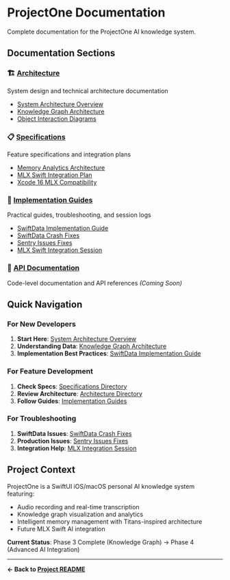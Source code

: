 # ProjectOne Documentation

Complete documentation for the ProjectOne AI knowledge system.

## Documentation Sections

### 🏗️ [Architecture](architecture/)
System design and technical architecture documentation
- [System Architecture Overview](architecture/SYSTEM_ARCHITECTURE_OVERVIEW.md)
- [Knowledge Graph Architecture](architecture/KNOWLEDGE_GRAPH_ARCHITECTURE.md)
- [Object Interaction Diagrams](architecture/OBJECT_INTERACTION_DIAGRAMS.md)

### 📋 [Specifications](specifications/)
Feature specifications and integration plans
- [Memory Analytics Architecture](specifications/MEMORY_ANALYTICS_ARCHITECTURE.md)
- [MLX Swift Integration Plan](specifications/MLX_SWIFT_INTEGRATION_PLAN.md)
- [Xcode 16 MLX Compatibility](specifications/XCODE26_MLX_COMPATIBILITY_UPDATE.md)

### 📖 [Implementation Guides](guides/)
Practical guides, troubleshooting, and session logs
- [SwiftData Implementation Guide](guides/SWIFTDATA_IMPLEMENTATION_GUIDE.md)
- [SwiftData Crash Fixes](guides/SWIFTDATA_CRASH_FIXES.md)
- [Sentry Issues Fixes](guides/SENTRY_ISSUES_FIXES.md)
- [MLX Swift Integration Session](guides/MLX_SWIFT_INTEGRATION_SESSION.md)

### 🔌 [API Documentation](api/)
Code-level documentation and API references *(Coming Soon)*

## Quick Navigation

### For New Developers
1. **Start Here**: [System Architecture Overview](architecture/SYSTEM_ARCHITECTURE_OVERVIEW.md)
2. **Understanding Data**: [Knowledge Graph Architecture](architecture/KNOWLEDGE_GRAPH_ARCHITECTURE.md)
3. **Implementation Best Practices**: [SwiftData Implementation Guide](guides/SWIFTDATA_IMPLEMENTATION_GUIDE.md)

### For Feature Development
1. **Check Specs**: [Specifications Directory](specifications/)
2. **Review Architecture**: [Architecture Directory](architecture/)
3. **Follow Guides**: [Implementation Guides](guides/)

### For Troubleshooting
1. **SwiftData Issues**: [SwiftData Crash Fixes](guides/SWIFTDATA_CRASH_FIXES.md)
2. **Production Issues**: [Sentry Issues Fixes](guides/SENTRY_ISSUES_FIXES.md)
3. **Integration Help**: [MLX Integration Session](guides/MLX_SWIFT_INTEGRATION_SESSION.md)

## Project Context

ProjectOne is a SwiftUI iOS/macOS personal AI knowledge system featuring:
- Audio recording and real-time transcription
- Knowledge graph visualization and analytics
- Intelligent memory management with Titans-inspired architecture
- Future MLX Swift AI integration

**Current Status**: Phase 3 Complete (Knowledge Graph) → Phase 4 (Advanced AI Integration)

---

**← Back to [Project README](../README.md)**